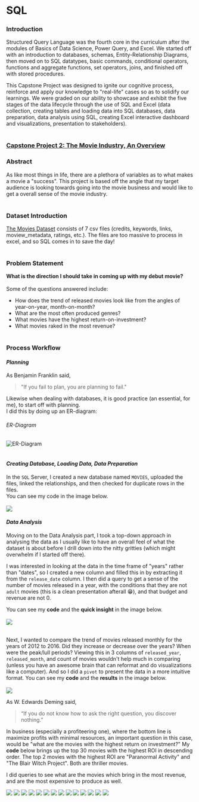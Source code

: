 # SQL

### Introduction
Structured Query Language was the fourth core in the curriculum after the modules of Basics of Data Science, Power Query, and Excel. We started off with an introduction to databases, schemas, Entity-Relationship Diagrams, then moved on to SQL datatypes, basic commands, conditional operators, functions and aggregate functions, set operators, joins, and  finished off with stored procedures.

This Capstone Project was designed to ignite our cognitive process, reinforce and apply our knowledge to "real-life" cases so as to solidify our learnings. We were graded on our ability to showcase and exhibit the five stages of the data lifecycle through the use of SQL and Excel (data collection, creating tables and loading data into SQL databases, data preparation, data analysis using SQL, creating Excel interactive dashboard and visualizations, presentation to stakeholders).</br></br>

### [Capstone Project 2: The Movie Industry, An Overview](https://github.com/TheWorldAtMyFingerTips/My_Projects/blob/main/SQL/Movies.sql)

### Abstract
As like most things in life, there are a plethora of variables as to what makes a movie a "success". This project is based off the angle that my target audience is looking towards going into the movie business and would like to get a overall sense of the movie industry.</br></br>

### Dataset Introduction
[The Movies Dataset](https://www.kaggle.com/rounakbanik/the-movies-dataset) consists of 7 csv files (credits, keywords, links, moview_metadata, ratings, etc.). The files are too massive to process in excel, and so SQL comes in to save the day!</br></br>

### Problem Statement
**What is the direction I should take in coming up with my debut movie?** </br></br>
Some of the questions answered include:
* How does the trend of released movies look like from the angles of year-on-year, month-on-month?
* What are the most often produced genres?
* What movies have the highest return-on-investment?
* What movies raked in the most revenue?</br></br>

### Process Workflow
#### *Planning*
As Benjamin Franklin said,
> "If you fail to plan, you are planning to fail."

Likewise when dealing with databases, it is good practice (an essential, for me), to start off with planning.</br>
I did this by doing up an ER-diagram:

###### ER-Diagram
![ER-Diagram](https://github.com/TheWorldAtMyFingerTips/My_Projects/blob/main/SQL/images/ER-Diagram.JPG)</br></br>

#### *Creating Database, Loading Data, Data Preparation*
In the `SQL` Server, I created a new database named `MOVIES`, uploaded the files, linked the relationships, and then checked for duplicate rows in the files. </br>
You can see my code in the image below.</br></br>
![](https://github.com/TheWorldAtMyFingerTips/My_Projects/blob/main/SQL/images/2.%20Process%20-%20Creating%20Database%2C%20Loading%20Data%2C%20Data%20Preparation.png)</br>

#### *Data Analysis*
Moving on to the Data Analysis part, I took a top-down approach in analysing the data as I usually like to have an overall feel of what the dataset is about before I drill down into the nitty gritties (which might overwhelm if I started off there).

I was interested in looking at the data in the time frame of "years" rather than "dates", so I created a new column and filled this in by extracting it from the `release_date` column. I then did a query to get a sense of the number of movies released in a year, with the conditions that they are not `adult` movies (this is a clean presentation afterall :grin:), and that budget and revenue are not 0.

You can see my **code** and the **quick insight** in the image below.</br></br>
![](https://github.com/TheWorldAtMyFingerTips/My_Projects/blob/main/SQL/images/3.%20Data_Analysis_1.png)</br></br>

Next, I wanted to compare the trend of movies released monthly for the years of 2012 to 2016. Did they increase or decrease over the years? When were the peak/lull periods? Viewing this in 3 columns of `released_year`, `released_month`, and count of movies wouldn't help much in comparing (unless you have an awesome brain that can reformat and do visualizations like a computer). And so I did a `pivot` to present the data in a more intuitive format. You can see my **code** and the **results** in the image below.</br></br>
![](https://github.com/TheWorldAtMyFingerTips/My_Projects/blob/main/SQL/images/4.%20Data%20Analysis_2.png)</br>

As  W. Edwards Deming said,
> “If you do not know how to ask the right question, you discover nothing.”

In business (especially a profiteering one), where the bottom line is maximize profits with minimal resources, an important question in this case, would be "what are the movies with the highest return on investment?" My **code** below brings up the top 30 movies with the highest ROI in descending order. The top 2 movies with the highest ROI are "Paranormal Activity" and "The Blair Witch Project". Both are thriller movies.

I did queries to see what are the movies which bring in the most revenue, and are the most expensive to produce as well.

![](https://github.com/TheWorldAtMyFingerTips/My_Projects/blob/main/SQL/images/5.%20Data%20Analysis_3.png)
![](https://github.com/TheWorldAtMyFingerTips/My_Projects/blob/main/SQL/images/6.%20Data%20Analysis_4.png)
![](https://github.com/TheWorldAtMyFingerTips/My_Projects/blob/main/SQL/images/7.%20Data%20Analysis_5.png)
![](https://github.com/TheWorldAtMyFingerTips/My_Projects/blob/main/SQL/images/8.%20Data_Manipulation_1.png)
![](https://github.com/TheWorldAtMyFingerTips/My_Projects/blob/main/SQL/images/9.%20Data_Manipulation_2.png)
![](https://github.com/TheWorldAtMyFingerTips/My_Projects/blob/main/SQL/images/10.%20Data_Manipulation_3.png)
![](https://github.com/TheWorldAtMyFingerTips/My_Projects/blob/main/SQL/images/11.%20Process%20-%20Import%20data%20into%20Excel.png)
![](https://github.com/TheWorldAtMyFingerTips/My_Projects/blob/main/SQL/images/12.%20Dashboard_Takeaways_1.png)
![](https://github.com/TheWorldAtMyFingerTips/My_Projects/blob/main/SQL/images/13.%20Dashboard_Takeaways_2.png)
![](https://github.com/TheWorldAtMyFingerTips/My_Projects/blob/main/SQL/images/14.%20Dashboard_Takeaways_3.png)
![](https://github.com/TheWorldAtMyFingerTips/My_Projects/blob/main/SQL/images/15.%20Dashboard_Takeaways_4.png)
![](https://github.com/TheWorldAtMyFingerTips/My_Projects/blob/main/SQL/images/16.%20Dashboard_Takeaways_5.png)
![](https://github.com/TheWorldAtMyFingerTips/My_Projects/blob/main/SQL/images/17.%20Dashboard_Takeaways_6.png)
![](https://github.com/TheWorldAtMyFingerTips/My_Projects/blob/main/SQL/images/18.%20Dashboard_Takeaways_7.png)


